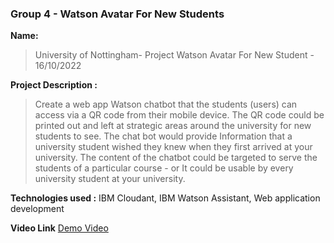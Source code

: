 ### Group 4 - Watson Avatar For New Students

**Name:** 
> University of Nottingham- Project Watson Avatar For New Student - 16/10/2022

**Project Description :**  
> Create a web app Watson chatbot that the students (users) can access via a
> QR code from their mobile device. The QR code could be printed out and left at
> strategic areas around the university for new students to see.
> The chat bot would provide Information that a university student wished they
> knew when they first arrived at your university. The content of the chatbot
> could be targeted to serve the students of a particular course - or It could be
> usable by every university student at your university.

**Technologies used :** IBM Cloudant, IBM Watson Assistant, Web application development

**Video Link** [Demo Video]([https://drive.google.com/drive/folders/1vlLMvkGnK0A0L2jxt0iW5mdL5q73_DwV](https://drive.google.com/file/d/15P5OYkS4otp7axvzA7KJJhTUy44wtI99/view?usp=sharing))

